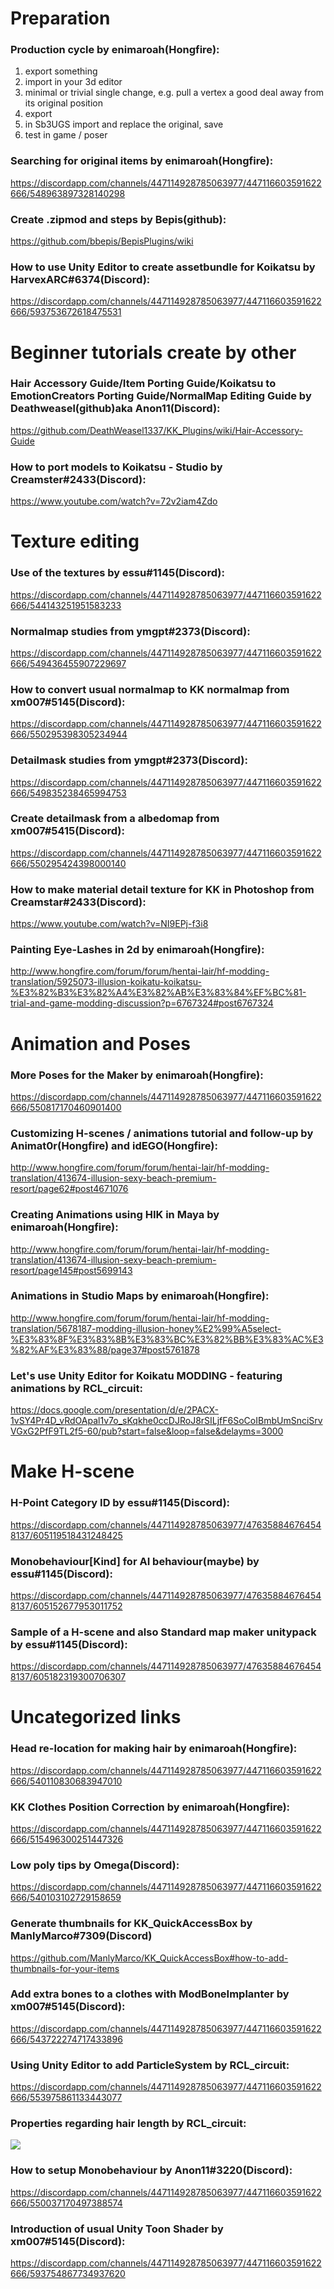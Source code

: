 # Preparation

### Production cycle by enimaroah(Hongfire):
1. export something
2. import in your 3d editor
3. minimal or trivial single change, e.g. pull a vertex a good deal away from its original position
4. export
5. in Sb3UGS import and replace the original, save
6. test in game / poser

### Searching for original items by enimaroah(Hongfire):

https://discordapp.com/channels/447114928785063977/447116603591622666/548963897328140298

### Create .zipmod and steps by Bepis(github):

https://github.com/bbepis/BepisPlugins/wiki

### How to use Unity Editor to create assetbundle for Koikatsu by HarvexARC#6374(Discord):

https://discordapp.com/channels/447114928785063977/447116603591622666/593753672618475531

# Beginner tutorials create by other

### Hair Accessory Guide/Item Porting Guide/Koikatsu to EmotionCreators Porting Guide/NormalMap Editing Guide by Deathweasel(github)aka Anon11(Discord):

https://github.com/DeathWeasel1337/KK_Plugins/wiki/Hair-Accessory-Guide

### How to port models to Koikatsu - Studio by Creamster#2433(Discord):

https://www.youtube.com/watch?v=72v2iam4Zdo

# Texture editing

### Use of the textures by essu#1145(Discord):

https://discordapp.com/channels/447114928785063977/447116603591622666/544143251951583233

### Normalmap studies from ymgpt#2373(Discord):

https://discordapp.com/channels/447114928785063977/447116603591622666/549436455907229697

### How to convert usual normalmap to KK normalmap from xm007#5145(Discord):

https://discordapp.com/channels/447114928785063977/447116603591622666/550295398305234944

### Detailmask studies from ymgpt#2373(Discord):

https://discordapp.com/channels/447114928785063977/447116603591622666/549835238465994753

### Create detailmask from a albedomap from xm007#5415(Discord):

https://discordapp.com/channels/447114928785063977/447116603591622666/550295424398000140

### How to make material detail texture for KK in Photoshop from Creamstar#2433(Discord):

https://www.youtube.com/watch?v=NI9EPj-f3i8

### Painting Eye-Lashes in 2d by enimaroah(Hongfire):

http://www.hongfire.com/forum/forum/hentai-lair/hf-modding-translation/5925073-illusion-koikatu-koikatsu-%E3%82%B3%E3%82%A4%E3%82%AB%E3%83%84%EF%BC%81-trial-and-game-modding-discussion?p=6767324#post6767324

# Animation and Poses

### More Poses for the Maker by enimaroah(Hongfire):

https://discordapp.com/channels/447114928785063977/447116603591622666/550817170460901400

### Customizing H-scenes / animations tutorial and follow-up by Animat0r(Hongfire) and idEGO(Hongfire):

http://www.hongfire.com/forum/forum/hentai-lair/hf-modding-translation/413674-illusion-sexy-beach-premium-resort/page62#post4671076

### Creating Animations using HIK in Maya by enimaroah(Hongfire):

http://www.hongfire.com/forum/forum/hentai-lair/hf-modding-translation/413674-illusion-sexy-beach-premium-resort/page145#post5699143

### Animations in Studio Maps by enimaroah(Hongfire):

http://www.hongfire.com/forum/forum/hentai-lair/hf-modding-translation/5678187-modding-illusion-honey%E2%99%A5select-%E3%83%8F%E3%83%8B%E3%83%BC%E3%82%BB%E3%83%AC%E3%82%AF%E3%83%88/page37#post5761878

### Let's use Unity Editor for Koikatu MODDING - featuring animations by RCL_circuit:

https://docs.google.com/presentation/d/e/2PACX-1vSY4Pr4D_vRdOApal1v7o_sKqkhe0ccDJRoJ8rSILjfF6SoCoIBmbUmSnciSrvVGxG2PfF9TL2f5-60/pub?start=false&loop=false&delayms=3000

# Make H-scene

### H-Point Category ID by essu#1145(Discord):

https://discordapp.com/channels/447114928785063977/476358846764548137/605119518431248425

### Monobehaviour[Kind] for AI behaviour(maybe) by essu#1145(Discord):

https://discordapp.com/channels/447114928785063977/476358846764548137/605152677953011752

### Sample of a H-scene and also Standard map maker unitypack by essu#1145(Discord):

https://discordapp.com/channels/447114928785063977/476358846764548137/605182319300706307

# Uncategorized links

### Head re-location for making hair by enimaroah(Hongfire):

https://discordapp.com/channels/447114928785063977/447116603591622666/540110830683947010

### KK Clothes Position Correction by enimaroah(Hongfire):

https://discordapp.com/channels/447114928785063977/447116603591622666/515496300251447326

### Low poly tips by Omega(Discord):

https://discordapp.com/channels/447114928785063977/447116603591622666/540103102729158659

### Generate thumbnails for KK_QuickAccessBox by ManlyMarco#7309(Discord)

https://github.com/ManlyMarco/KK_QuickAccessBox#how-to-add-thumbnails-for-your-items

### Add extra bones to a clothes with ModBoneImplanter by xm007#5145(Discord):

https://discordapp.com/channels/447114928785063977/447116603591622666/543722274717433896

### Using Unity Editor to add ParticleSystem by RCL_circuit:

https://discordapp.com/channels/447114928785063977/447116603591622666/553975861133443077

### Properties regarding hair length by RCL_circuit:

![](https://cdn.discordapp.com/attachments/447116603591622666/548934500621484057/kk02241901.png)

### How to setup Monobehaviour by Anon11#3220(Discord):

https://discordapp.com/channels/447114928785063977/447116603591622666/550037170497388574

### Introduction of usual Unity Toon Shader by xm007#5145(Discord):

https://discordapp.com/channels/447114928785063977/447116603591622666/593754867734937620
